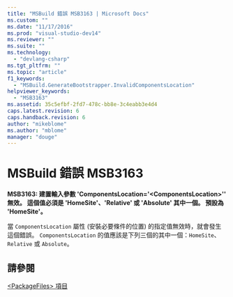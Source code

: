 ```yaml
---
title: "MSBuild 錯誤 MSB3163 | Microsoft Docs"
ms.custom: ""
ms.date: "11/17/2016"
ms.prod: "visual-studio-dev14"
ms.reviewer: ""
ms.suite: ""
ms.technology: 
  - "devlang-csharp"
ms.tgt_pltfrm: ""
ms.topic: "article"
f1_keywords: 
  - "MSBuild.GenerateBootstrapper.InvalidComponentsLocation"
helpviewer_keywords: 
  - "MSB3163"
ms.assetid: 35c5efbf-2fd7-478c-bb8e-3c4eabb3e4d4
caps.latest.revision: 6
caps.handback.revision: 6
author: "mikeblome"
ms.author: "mblome"
manager: "douge"
---
```

# MSBuild 錯誤 MSB3163
**MSB3163: 建置輸入參數 'ComponentsLocation\='\<ComponentsLocation\>'' 無效。  這個值必須是 'HomeSite'、'Relative' 或 'Absolute' 其中一個。  預設為 'HomeSite'。**  
  
 當 `ComponentsLocation` 屬性 \(安裝必要條件的位置\) 的指定值無效時，就會發生這個錯誤。  `ComponentsLocation` 的值應該是下列三個的其中一個：`HomeSite`、`Relative` 或 `Absolute`。  
  
## 請參閱  
 [\<PackageFiles\> 項目](../deployment/packagefiles-element-bootstrapper.md)